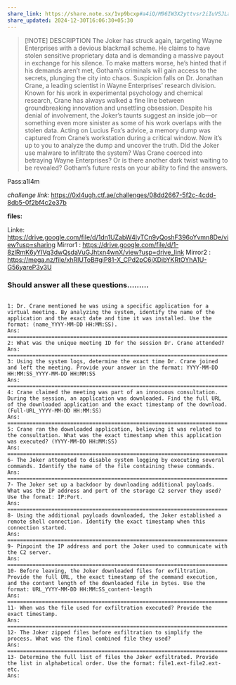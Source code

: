 ```yaml
---
share_link: https://share.note.sx/1vp9bcxp#a4iQ/M96IW3X2yttvsr2iIuVSJLac0xEQkZ5AVyFTvE
share_updated: 2024-12-30T16:06:30+05:30
---
```



> [!NOTE] DESCRIPTION
> The Joker has struck again, targeting Wayne Enterprises with a devious blackmail scheme. He claims to have stolen sensitive proprietary data and is demanding a massive payout in exchange for his silence. To make matters worse, he’s hinted that if his demands aren’t met, Gotham’s criminals will gain access to the secrets, plunging the city into chaos. Suspicion falls on Dr. Jonathan Crane, a leading scientist in Wayne Enterprises’ research division. Known for his work in experimental psychology and chemical research, Crane has always walked a fine line between groundbreaking innovation and unsettling obsession. Despite his denial of involvement, the Joker’s taunts suggest an inside job—or something even more sinister as some of his work overlaps with the stolen data. Acting on Lucius Fox’s advice, a memory dump was captured from Crane’s workstation during a critical window. Now it’s up to you to analyze the dump and uncover the truth. Did the Joker use malware to infiltrate the system? Was Crane coerced into betraying Wayne Enterprises? Or is there another dark twist waiting to be revealed? Gotham’s future rests on your ability to find the answers. 
> 
Pass:a1l4m


*challenge link:* https://0xl4ugh.ctf.ae/challenges/08dd2667-5f2c-4cdd-8db5-0f2bf4c2e37b


**files:**

Linke: https://drive.google.com/file/d/1dn1UZabW4lyTCn9yQoshF396oYvmn8De/view?usp=sharing
Mirror1 : https://drive.google.com/file/d/1-8zlRmK6yYIVq3dwQsdaVuGJhtxn4wnX/view?usp=drive_link
Mirror2 : https://mega.nz/file/xhRlUToB#giP81-X_CPd2pC6jXDibYKRtOYhA1U-G56yareP3y3U


### Should answer all these questions.........

```

1: Dr. Crane mentioned he was using a specific application for a virtual meeting. By analyzing the system, identify the name of the application and the exact date and time it was installed. Use the format: (name_YYYY-MM-DD HH:MM:SS).
Ans: 
======================================================================
2: What was the unique meeting ID for the session Dr. Crane attended?
Ans: 
======================================================================
3: Using the system logs, determine the exact time Dr. Crane joined and left the meeting. Provide your answer in the format: YYYY-MM-DD HH:MM:SS_YYYY-MM-DD HH:MM:SS
Ans: 
======================================================================
4: Crane claimed the meeting was part of an innocuous consultation. During the session, an application was downloaded. Find the full URL of the downloaded application and the exact timestamp of the download. (Full-URL_YYYY-MM-DD HH:MM:SS)
Ans: 
======================================================================
5: Crane ran the downloaded application, believing it was related to the consultation. What was the exact timestamp when this application was executed? (YYYY-MM-DD HH:MM:SS)
Ans: 
======================================================================
6- The Joker attempted to disable system logging by executing several commands. Identify the name of the file containing these commands.
Ans: 
======================================================================
7- The Joker set up a backdoor by downloading additional payloads. What was the IP address and port of the storage C2 server they used? Use the format: IP:Port.
Ans: 
======================================================================
8- Using the additional payloads downloaded, the Joker established a remote shell connection. Identify the exact timestamp when this connection started.
Ans: 
======================================================================
9- Pinpoint the IP address and port the Joker used to communicate with the C2 server.
Ans: 
======================================================================
10- Before leaving, the Joker downloaded files for exfiltration. Provide the full URL, the exact timestamp of the command execution, and the content length of the downloaded file in bytes. Use the format: URL_YYYY-MM-DD HH:MM:SS_content-length
Ans: 
======================================================================
11- When was the file used for exfiltration executed? Provide the exact timestamp.
Ans: 
======================================================================
12- The Joker zipped files before exfiltration to simplify the process. What was the final combined file they used?
Ans: 
======================================================================
13- Determine the full list of files the Joker exfiltrated. Provide the list in alphabetical order. Use the format: file1.ext-file2.ext- etc.
Ans: 

```





